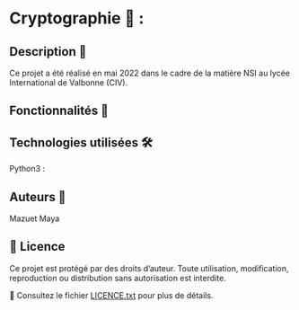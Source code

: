 # Cryptographie 🏥 :

## Description 📌
Ce projet a été réalisé en mai 2022 dans le cadre de la matière NSI au lycée International de Valbonne (CIV).

## Fonctionnalités 🎯

## Technologies utilisées 🛠
Python3 : 

## Auteurs 👥
Mazuet Maya

## 📜 Licence  
Ce projet est protégé par des droits d’auteur. Toute utilisation, modification, reproduction ou distribution sans autorisation est interdite.  

🔗 Consultez le fichier [LICENCE.txt](LICENCE.txt) pour plus de détails.  
